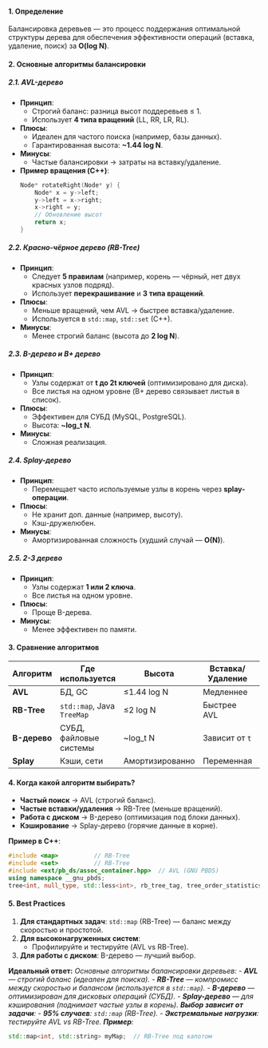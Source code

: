 #### **1. Определение**  
Балансировка деревьев — это процесс поддержания оптимальной структуры дерева для обеспечения эффективности операций (вставка, удаление, поиск) за **O(log N)**.

#### **2. Основные алгоритмы балансировки**  

##### **2.1. AVL-дерево**  
- **Принцип**:  
  - Строгий баланс: разница высот поддеревьев ≤ 1.  
  - Использует **4 типа вращений** (LL, RR, LR, RL).  
- **Плюсы**:  
  - Идеален для частого поиска (например, базы данных).  
  - Гарантированная высота: **~1.44 log N**.  
- **Минусы**:  
  - Частые балансировки → затраты на вставку/удаление.  
- **Пример вращения (C++)**:  
  ```cpp
  Node* rotateRight(Node* y) {
      Node* x = y->left;
      y->left = x->right;
      x->right = y;
      // Обновление высот
      return x;
  }
  ```

##### **2.2. Красно-чёрное дерево (RB-Tree)**  
- **Принцип**:  
  - Следует **5 правилам** (например, корень — чёрный, нет двух красных узлов подряд).  
  - Использует **перекрашивание** и **3 типа вращений**.  
- **Плюсы**:  
  - Меньше вращений, чем AVL → быстрее вставка/удаление.  
  - Используется в `std::map`, `std::set` (C++).  
- **Минусы**:  
  - Менее строгий баланс (высота до **2 log N**).  

##### **2.3. B-дерево и B+ дерево**  
- **Принцип**:  
  - Узлы содержат от **t до 2t ключей** (оптимизировано для диска).  
  - Все листья на одном уровне (B+ дерево связывает листья в список).  
- **Плюсы**:  
  - Эффективен для СУБД (MySQL, PostgreSQL).  
  - Высота: **~log_t N**.  
- **Минусы**:  
  - Сложная реализация.  

##### **2.4. Splay-дерево**  
- **Принцип**:  
  - Перемещает часто используемые узлы в корень через **splay-операции**.  
- **Плюсы**:  
  - Не хранит доп. данные (например, высоту).  
  - Кэш-дружелюбен.  
- **Минусы**:  
  - Амортизированная сложность (худший случай — **O(N)**).  

##### **2.5. 2-3 дерево**  
- **Принцип**:  
  - Узлы содержат **1 или 2 ключа**.  
  - Все листья на одном уровне.  
- **Плюсы**:  
  - Проще B-дерева.  
- **Минусы**:  
  - Менее эффективен по памяти.  

#### **3. Сравнение алгоритмов**  

| Алгоритм     | Где используется           | Высота          | Вставка/Удаление | Поиск      |
| ------------ | -------------------------- | --------------- | ---------------- | ---------- |
| **AVL**      | БД, GC                     | ≤1.44 log N     | Медленнее        | Быстрый    |
| **RB-Tree**  | `std::map`, Java `TreeMap` | ≤2 log N        | Быстрее AVL      | Быстрый    |
| **B-дерево** | СУБД, файловые системы     | ~log_t N        | Зависит от `t`   | Дисковый   |
| **Splay**    | Кэши, сети                 | Амортизированно | Переменная       | Переменная |

#### **4. Когда какой алгоритм выбирать?**  
- **Частый поиск** → AVL (строгий баланс).  
- **Частые вставки/удаления** → RB-Tree (меньше вращений).  
- **Работа с диском** → B-дерево (оптимизация под блоки данных).  
- **Кэширование** → Splay-дерево (горячие данные в корне).  

**Пример в C++**:  
```cpp
#include <map>          // RB-Tree
#include <set>          // RB-Tree
#include <ext/pb_ds/assoc_container.hpp>  // AVL (GNU PBDS)
using namespace __gnu_pbds;
tree<int, null_type, std::less<int>, rb_tree_tag, tree_order_statistics_node_update> rbtree;
```

#### **5. Best Practices**  
1. **Для стандартных задач**: `std::map` (RB-Tree) — баланс между скоростью и простотой.
2. **Для высоконагруженных систем**:  
   - Профилируйте и тестируйте (AVL vs RB-Tree).  
3. **Для работы с диском**: B-дерево — лучший выбор.  

**Идеальный ответ:**
_Основные алгоритмы балансировки деревьев:_
_- **AVL** — строгий баланс (идеален для поиска)._
_- **RB-Tree** — компромисс между скоростью и балансом (используется в `std::map`)._
_- **B-дерево** — оптимизирован для дисковых операций (СУБД)._
_- **Splay-дерево** — для кэширования (поднимает частые узлы в корень)._
_**Выбор зависит от задачи**:_
_- **95% случаев**: `std::map` (RB-Tree)._
_- **Экстремальные нагрузки**: тестируйте AVL vs RB-Tree._
_**Пример**:_
```cpp
std::map<int, std::string> myMap;  // RB-Tree под капотом
```